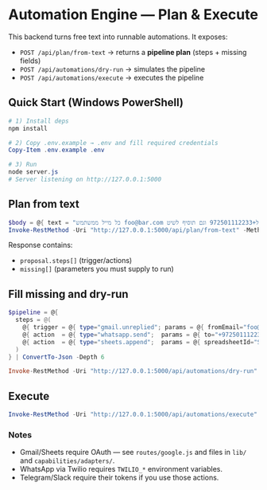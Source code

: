 
# Automation Engine — Plan & Execute

This backend turns free text into runnable automations. It exposes:
- `POST /api/plan/from-text` → returns a **pipeline plan** (steps + missing fields)
- `POST /api/automations/dry-run` → simulates the pipeline
- `POST /api/automations/execute` → executes the pipeline

## Quick Start (Windows PowerShell)

```powershell
# 1) Install deps
npm install

# 2) Copy .env.example → .env and fill required credentials
Copy-Item .env.example .env

# 3) Run
node server.js
# Server listening on http://127.0.0.1:5000
```

## Plan from text

```powershell
$body = @{ text = "כל מייל ממשתמש foo@bar.com שלא קיבל מענה 4 שעות → שלח וואטסאפ ל+972501112233 וגם תוסיף לשיט" } | ConvertTo-Json
Invoke-RestMethod -Uri "http://127.0.0.1:5000/api/plan/from-text" -Method Post -ContentType "application/json" -Body $body
```

Response contains:
- `proposal.steps[]` (trigger/actions)
- `missing[]` (parameters you must supply to run)

## Fill missing and dry-run

```powershell
$pipeline = @{
  steps = @(
    @{ trigger = @{ type="gmail.unreplied"; params = @{ fromEmail="foo@bar.com"; hours=4; limit=50 } } },
    @{ action  = @{ type="whatsapp.send";  params = @{ to="+972501112233"; template="sla_breach_basic" } } },
    @{ action  = @{ type="sheets.append";  params = @{ spreadsheetId="SPREADSHEET_ID"; sheetName="sla"; columns=@("from","subject","date") } } }
  )
} | ConvertTo-Json -Depth 6

Invoke-RestMethod -Uri "http://127.0.0.1:5000/api/automations/dry-run" -Method Post -ContentType "application/json" -Body $pipeline
```

## Execute

```powershell
Invoke-RestMethod -Uri "http://127.0.0.1:5000/api/automations/execute" -Method Post -ContentType "application/json" -Body $pipeline
```

### Notes
- Gmail/Sheets require OAuth — see `routes/google.js` and files in `lib/` and `capabilities/adapters/`.
- WhatsApp via Twilio requires `TWILIO_*` environment variables.
- Telegram/Slack require their tokens if you use those actions.
